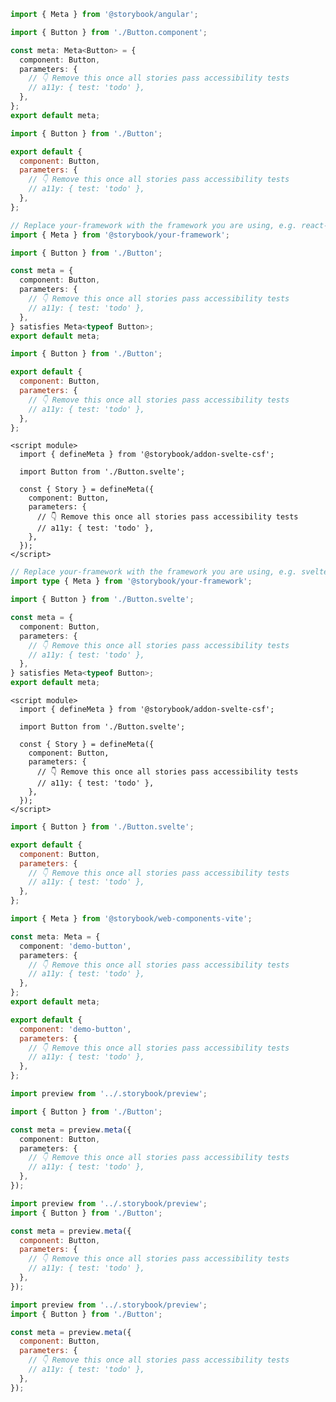 ```ts filename="Button.stories.ts" renderer="angular" language="ts"
import { Meta } from '@storybook/angular';

import { Button } from './Button.component';

const meta: Meta<Button> = {
  component: Button,
  parameters: {
    // 👇 Remove this once all stories pass accessibility tests
    // a11y: { test: 'todo' },
  },
};
export default meta;
```

```js filename="Button.stories.js" renderer="common" language="js" tabTitle="CSF 3" tabTitle="CSF 3"
import { Button } from './Button';

export default {
  component: Button,
  parameters: {
    // 👇 Remove this once all stories pass accessibility tests
    // a11y: { test: 'todo' },
  },
};
```

```ts filename="Button.stories.ts" renderer="common" language="ts" tabTitle="CSF 3"
// Replace your-framework with the framework you are using, e.g. react-vite, nextjs, vue3-vite, etc.
import { Meta } from '@storybook/your-framework';

import { Button } from './Button';

const meta = {
  component: Button,
  parameters: {
    // 👇 Remove this once all stories pass accessibility tests
    // a11y: { test: 'todo' },
  },
} satisfies Meta<typeof Button>;
export default meta;
```

```js filename="Button.stories.js" renderer="common" language="js"
import { Button } from './Button';

export default {
  component: Button,
  parameters: {
    // 👇 Remove this once all stories pass accessibility tests
    // a11y: { test: 'todo' },
  },
};
```

```svelte filename="Button.stories.svelte" renderer="svelte" language="ts" tabTitle="Svelte CSF"
<script module>
  import { defineMeta } from '@storybook/addon-svelte-csf';

  import Button from './Button.svelte';

  const { Story } = defineMeta({
    component: Button,
    parameters: {
      // 👇 Remove this once all stories pass accessibility tests
      // a11y: { test: 'todo' },
    },
  });
</script>
```

```ts filename="Button.stories.ts" renderer="svelte" language="ts" tabTitle="CSF"
// Replace your-framework with the framework you are using, e.g. sveltekit or svelte-vite
import type { Meta } from '@storybook/your-framework';

import { Button } from './Button.svelte';

const meta = {
  component: Button,
  parameters: {
    // 👇 Remove this once all stories pass accessibility tests
    // a11y: { test: 'todo' },
  },
} satisfies Meta<typeof Button>;
export default meta;
```

```svelte filename="Button.stories.svelte" renderer="svelte" language="js" tabTitle="Svelte CSF"
<script module>
  import { defineMeta } from '@storybook/addon-svelte-csf';

  import Button from './Button.svelte';

  const { Story } = defineMeta({
    component: Button,
    parameters: {
      // 👇 Remove this once all stories pass accessibility tests
      // a11y: { test: 'todo' },
    },
  });
</script>
```

```js filename="Button.stories.js" renderer="svelte" language="js" tabTitle="CSF"
import { Button } from './Button.svelte';

export default {
  component: Button,
  parameters: {
    // 👇 Remove this once all stories pass accessibility tests
    // a11y: { test: 'todo' },
  },
};
```

```ts filename="Button.stories.ts" renderer="web-components" language="ts"
import { Meta } from '@storybook/web-components-vite';

const meta: Meta = {
  component: 'demo-button',
  parameters: {
    // 👇 Remove this once all stories pass accessibility tests
    // a11y: { test: 'todo' },
  },
};
export default meta;
```

```js filename="Button.stories.js" renderer="web-components" language="js"
export default {
  component: 'demo-button',
  parameters: {
    // 👇 Remove this once all stories pass accessibility tests
    // a11y: { test: 'todo' },
  },
};
```

```ts filename="Button.stories.ts" renderer="react" language="ts" tabTitle="CSF Next 🧪"
import preview from '../.storybook/preview';

import { Button } from './Button';

const meta = preview.meta({
  component: Button,
  parameters: {
    // 👇 Remove this once all stories pass accessibility tests
    // a11y: { test: 'todo' },
  },
});
```

<!-- JS snippets still needed while providing both CSF 3 & Next -->

```js filename="Button.stories.js" renderer="react" language="js" tabTitle="CSF Next 🧪"
import preview from '../.storybook/preview';
import { Button } from './Button';

const meta = preview.meta({
  component: Button,
  parameters: {
    // 👇 Remove this once all stories pass accessibility tests
    // a11y: { test: 'todo' },
  },
});
```

<!-- JS snippets still needed while providing both CSF 3 & Next -->

```js filename="Button.stories.js" renderer="react" language="js" tabTitle="CSF Next 🧪"
import preview from '../.storybook/preview';
import { Button } from './Button';

const meta = preview.meta({
  component: Button,
  parameters: {
    // 👇 Remove this once all stories pass accessibility tests
    // a11y: { test: 'todo' },
  },
});
```
